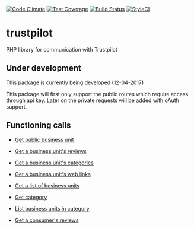 [![Code Climate](https://codeclimate.com/github/LarsNieuwenhuizen/Trustpilot/badges/gpa.svg)](https://codeclimate.com/github/LarsNieuwenhuizen/Trustpilot)
[![Test Coverage](https://codeclimate.com/github/LarsNieuwenhuizen/Trustpilot/badges/coverage.svg)](https://codeclimate.com/github/LarsNieuwenhuizen/Trustpilot/coverage)
[![Build Status](https://travis-ci.org/LarsNieuwenhuizen/Trustpilot.svg?branch=master)](https://travis-ci.org/LarsNieuwenhuizen/Trustpilot)
[![StyleCI](https://styleci.io/repos/87822841/shield?branch=master)](https://styleci.io/repos/87822841)

# trustpilot
PHP library for communication with Trustpilot 

## Under development

This package is currently being developed (12-04-2017)

This package will first only support the public routes which require access through api key.
Later on the private requests will be added with oAuth support.

## Functioning calls

- [Get public business unit](#https://developers.trustpilot.com/business-unit-api#get-public-business-unit)
- [Get a business unit's reviews](#https://developers.trustpilot.com/business-unit-api#get-a-business-unit's-reviews)
- [Get a business unit's categories](#https://developers.trustpilot.com/business-unit-api#list-categories-for-business-unit)
- [Get a business unit's web links](#https://developers.trustpilot.com/business-unit-api#get-a-business-unit's-web-links)
- [Get a list of business units](#https://developers.trustpilot.com/business-unit-api#get-a-list-of-business-units)


- [Get category](#https://developers.trustpilot.com/categories-api#get-category)
- [List business units in category](#https://developers.trustpilot.com/categories-api#list-business-units-in-category)


- [Get a consumer's reviews](#https://developers.trustpilot.com/consumer-api#get-a-consumer's-reviews)
